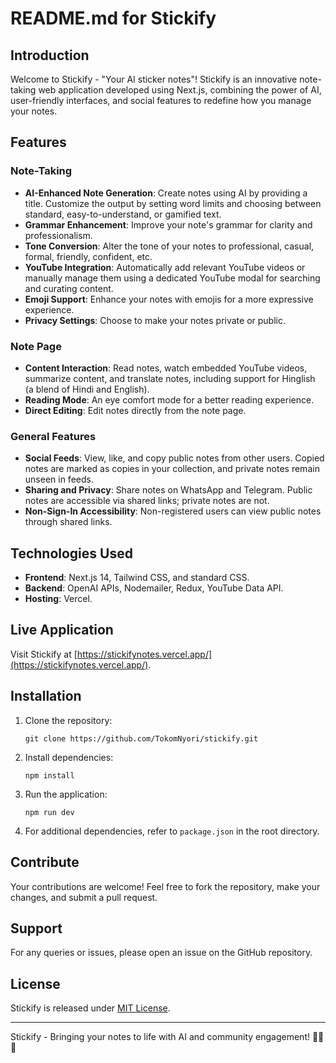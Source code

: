 # README.md for Stickify

## Introduction

Welcome to Stickify - "Your AI sticker notes"! Stickify is an innovative note-taking web application developed using Next.js, combining the power of AI, user-friendly interfaces, and social features to redefine how you manage your notes.

## Features

### Note-Taking

- **AI-Enhanced Note Generation**: Create notes using AI by providing a title. Customize the output by setting word limits and choosing between standard, easy-to-understand, or gamified text.
- **Grammar Enhancement**: Improve your note's grammar for clarity and professionalism.
- **Tone Conversion**: Alter the tone of your notes to professional, casual, formal, friendly, confident, etc.
- **YouTube Integration**: Automatically add relevant YouTube videos or manually manage them using a dedicated YouTube modal for searching and curating content.
- **Emoji Support**: Enhance your notes with emojis for a more expressive experience.
- **Privacy Settings**: Choose to make your notes private or public.

### Note Page

- **Content Interaction**: Read notes, watch embedded YouTube videos, summarize content, and translate notes, including support for Hinglish (a blend of Hindi and English).
- **Reading Mode**: An eye comfort mode for a better reading experience.
- **Direct Editing**: Edit notes directly from the note page.

### General Features

- **Social Feeds**: View, like, and copy public notes from other users. Copied notes are marked as copies in your collection, and private notes remain unseen in feeds.
- **Sharing and Privacy**: Share notes on WhatsApp and Telegram. Public notes are accessible via shared links; private notes are not.
- **Non-Sign-In Accessibility**: Non-registered users can view public notes through shared links.

## Technologies Used

- **Frontend**: Next.js 14, Tailwind CSS, and standard CSS.
- **Backend**: OpenAI APIs, Nodemailer, Redux, YouTube Data API.
- **Hosting**: Vercel.

## Live Application

Visit Stickify at [https://stickifynotes.vercel.app/](https://stickifynotes.vercel.app/).

## Installation

1. Clone the repository:
   ```
   git clone https://github.com/TokomNyori/stickify.git
   ```
2. Install dependencies:
   ```
   npm install
   ```
3. Run the application:
   ```
   npm run dev
   ```
4. For additional dependencies, refer to `package.json` in the root directory.

## Contribute

Your contributions are welcome! Feel free to fork the repository, make your changes, and submit a pull request.

## Support

For any queries or issues, please open an issue on the GitHub repository.

## License

Stickify is released under [MIT License](LICENSE).

---

Stickify - Bringing your notes to life with AI and community engagement! 🚀📝💡
